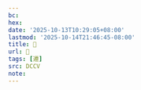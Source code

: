 ```yaml
---
bc:
hex:
date: '2025-10-13T10:29:05+08:00'
lastmod: '2025-10-14T21:46:45-08:00'
title: 􂂏
url: 􂂏
tags: [遷]
src: DCCV
note:
---
```


